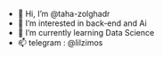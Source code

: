 - 👋 Hi, I’m @taha-zolghadr
- 👀 I’m interested in back-end and Ai
- 🌱 I’m currently learning Data Science
- 📫 telegram : @lilzimos
